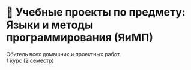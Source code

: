 # 🐍 Учебные проекты по предмету: Языки и методы программирования (ЯиМП)
Обитель всех домашних и проектных работ. <br/>
1 курс (2 семестр)
